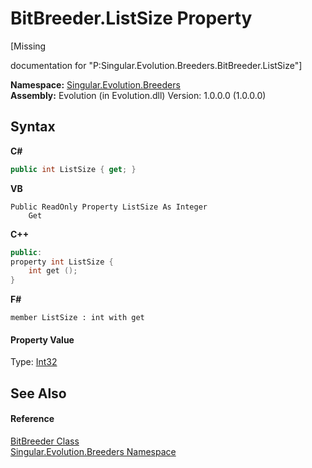 # BitBreeder.ListSize Property 
 

\[Missing <summary> documentation for "P:Singular.Evolution.Breeders.BitBreeder.ListSize"\]

**Namespace:**&nbsp;<a href="ed999852-f424-569f-ca7a-ae7710cee658">Singular.Evolution.Breeders</a><br />**Assembly:**&nbsp;Evolution (in Evolution.dll) Version: 1.0.0.0 (1.0.0.0)

## Syntax

**C#**<br />
``` C#
public int ListSize { get; }
```

**VB**<br />
``` VB
Public ReadOnly Property ListSize As Integer
	Get
```

**C++**<br />
``` C++
public:
property int ListSize {
	int get ();
}
```

**F#**<br />
``` F#
member ListSize : int with get

```


#### Property Value
Type: <a href="http://msdn2.microsoft.com/en-us/library/td2s409d" target="_blank">Int32</a>

## See Also


#### Reference
<a href="eb522aca-7fb4-ab1a-53f2-35e1a6243426">BitBreeder Class</a><br /><a href="ed999852-f424-569f-ca7a-ae7710cee658">Singular.Evolution.Breeders Namespace</a><br />